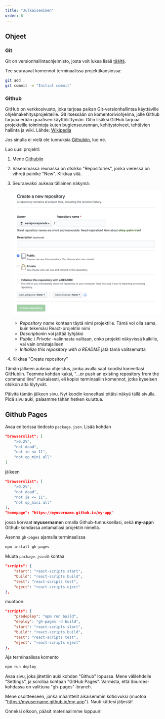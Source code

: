 ```yaml
---
title: "Julkaiseminen"
order: 8
---
```


## Ohjeet

### Git 

Git on versionhallintaohjelmisto, josta voit lukea lisää [täältä](https://git-scm.com/). 

Tee seuraavat komennot terminaalissa projektikansiossa:
```bash
git add .
git commit -m "Initial commit"
```

### Github

GitHub on verkkosivusto, joka tarjoaa paikan Git-versionhallintaa käyttäville ohjelmakehitysprojekteille. Git itsessään on komentoriviohjelma, jolle Github tarjoaa erään graafisen käyttöliittymän. Gitin lisäksi GitHub tarjoaa projekteille toimintoja kuten bugienseurannan, kehitystoiveet, tehtävien hallinta ja wiki. Lähde:  [Wikipedia](https://fi.wikipedia.org/wiki/GitHub)

Jos sinulla ei vielä ole tunnuksia [Githubiin](https://github.com), luo ne. 

Luo uusi projekti:

1. Mene [Githubiin](https://github.com)
2. Vasemmassa reunassa on otsikko "Repositories", jonka vieressä on vihreä painike "New". Klikkaa sitä.
3. Seuraavaksi aukeaa tällainen näkymä:
 
   ![New repository](https://raw.githubusercontent.com/codento/react-workshop/master/images/new_repository.png)

    - *Repository name* kohtaan täytä nimi projektille. Tämä voi olla sama, kuin tekemäsi React-projektin nimi
    - *Description*in voi jättää tyhjäksi
    - *Public* / *Private* -valinnasta valitaan, onko projekti näkyvissä kaikille, vai vain omistajalleen
    - *Initialize this repository with a README* jätä tämä valitsematta
4. Klikkaa "Create repository"


Tämän jälkeen aukeaa ohjeistus, jonka avulla saat koodisi koneeltasi GitHubiin. Teemme kohdan kaksi, "…or push an existing repository from the command line" mukaisesti, eli kopioi terminaaliin komennot, jotka kyseisen otsikon alta löytyvät.

Päivitä tämän jälkeen sivu. Nyt koodin koneeltasi pitäisi näkyä tällä sivulla. Pidä sivu auki, palaamme tähän hetken kuluttua.

## Github Pages

Avaa editorissa tiedosto `package.json`. Lisää kohdan 
```json
"browserslist": [
    ">0.2%",
    "not dead",
    "not ie <= 11",
    "not op_mini all"
]
```
jälkeen
```json
"browserslist": [
    ">0.2%",
    "not dead",
    "not ie <= 11",
    "not op_mini all"
],
"homepage": "https://myusername.github.io/my-app"
```
jossa korvaat **myusername**n omalla Github-tunnuksellasi, sekä **my-app**n Github-kohdassa antamallasi projektin nimellä. 

Asenna `gh-pages` ajamalla terminaalissa
```bash
npm install gh-pages
```

Muuta `package.json`in kohtaa
```json
"scripts": {
    "start": "react-scripts start",
    "build": "react-scripts build",
    "test": "react-scripts test",
    "eject": "react-scripts eject"
},
```

muotoon:
```json
"scripts": {
    "predeploy": "npm run build",
    "deploy": "gh-pages -d build",
    "start": "react-scripts start",
    "build": "react-scripts build",
    "test": "react-scripts test",
    "eject": "react-scripts eject"
},
```

Aja terminaalissa komento

```bash
npm run deploy
```

Avaa sivu, joka jätettiin auki kohdan "Github" lopussa. Mene välilehdelle "Settings", ja scrollaa kohtaan "GitHub Pages". Varmista, että Sources-kohdassa on valittuna "gh-pages"-branch. 

Mene osoitteeseen, jonka määrittelit aikaisemmin kotisivuksi (muotoa "https://myusername.github.io/my-app"). Nauti kättesi jäljestä!

Onneksi olkoon, pääsit materiaalimme loppuun! 